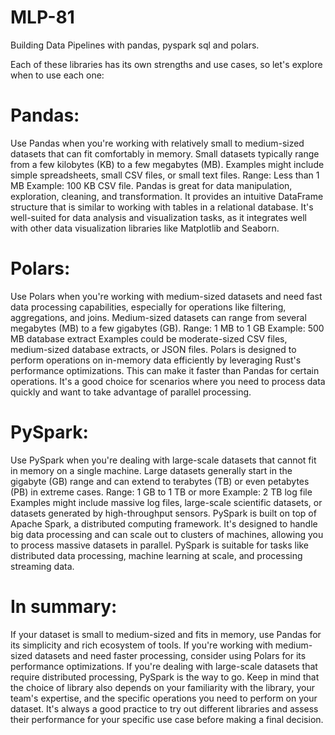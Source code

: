 # MLP-81
Building Data Pipelines with pandas, pyspark sql and polars.

Each of these libraries has its own strengths and use cases, so let's explore when to use each one:

# Pandas:

Use Pandas when you're working with relatively small to medium-sized datasets that can fit comfortably in memory. Small datasets typically range from a few kilobytes (KB) to a few megabytes (MB). Examples might include simple spreadsheets, small CSV files, or small text files. Range: Less than 1 MB
Example: 100 KB CSV file. 
Pandas is great for data manipulation, exploration, cleaning, and transformation. It provides an intuitive DataFrame structure that is similar to working with tables in a relational database.
It's well-suited for data analysis and visualization tasks, as it integrates well with other data visualization libraries like Matplotlib and Seaborn.

# Polars:

Use Polars when you're working with medium-sized datasets and need fast data processing capabilities, especially for operations like filtering, aggregations, and joins. Medium-sized datasets can range from several megabytes (MB) to a few gigabytes (GB). Range: 1 MB to 1 GB
Example: 500 MB database extract
Examples could be moderate-sized CSV files, medium-sized database extracts, or JSON files. 
Polars is designed to perform operations on in-memory data efficiently by leveraging Rust's performance optimizations. This can make it faster than Pandas for certain operations.
It's a good choice for scenarios where you need to process data quickly and want to take advantage of parallel processing.

# PySpark:

Use PySpark when you're dealing with large-scale datasets that cannot fit in memory on a single machine. Large datasets generally start in the gigabyte (GB) range and can extend to terabytes (TB) or even petabytes (PB) in extreme cases. Range: 1 GB to 1 TB or more
Example: 2 TB log file
Examples might include massive log files, large-scale scientific datasets, or datasets generated by high-throughput sensors.
PySpark is built on top of Apache Spark, a distributed computing framework. It's designed to handle big data processing and can scale out to clusters of machines, allowing you to process massive datasets in parallel.
PySpark is suitable for tasks like distributed data processing, machine learning at scale, and processing streaming data.

# In summary:

If your dataset is small to medium-sized and fits in memory, use Pandas for its simplicity and rich ecosystem of tools.
If you're working with medium-sized datasets and need faster processing, consider using Polars for its performance optimizations.
If you're dealing with large-scale datasets that require distributed processing, PySpark is the way to go.
Keep in mind that the choice of library also depends on your familiarity with the library, your team's expertise, and the specific operations you need to perform on your dataset. It's always a good practice to try out different libraries and assess their performance for your specific use case before making a final decision.
